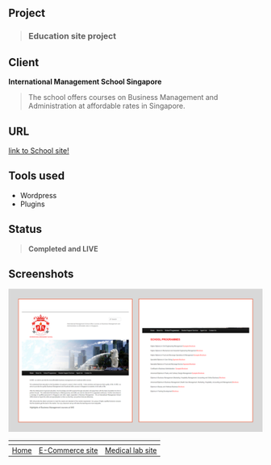 ## Project
> ### Education site project

## Client
**International Management School Singapore**

> The school offers courses on Business Management and Administration at affordable rates in Singapore.

## URL
[link to School site!](http://www.ims.edu.sg/)

## Tools used
* Wordpress
* Plugins 

## Status
> **Completed and LIVE**

## Screenshots
![](images/ims1.png)

[]()  | []() | []()
------|------| ----- 
[Home](https://ajaymy.github.io/freelance-projects/) | [E-Commerce site](ecommerce) | [Medical lab site](lab)
